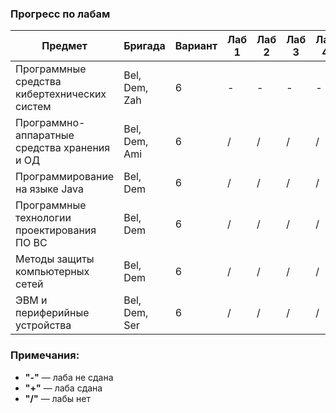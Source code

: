 ### Прогресс по лабам
| Предмет | Бригада | Вариант | Лаб 1 | Лаб 2 | Лаб 3 | Лаб 4 | Лаб 5 | Лаб 6 | Лаб 7 | Лаб 8 | Лаб 9 | Лаб 10 | Лаб 11 | Лаб 12 |
|---------|---------|---------|-------|-------|-------|-------|-------|-------|-------|-------|-------|--------|--------|--------|
| Программные средства кибертехнических систем | Bel, Dem, Zah | 6 | - | - | - | - | - | - | - | - | / | / | / | / |
| Программно-аппаратные средства хранения и ОД | Bel, Dem, Ami | 6 | / | / | / | / | / | / | / | / | / | / | / | / |
| Программирование на языке Java 	       | Bel, Dem      | 6 | / | / | / | / | / | / | / | / | / | / | / | / |
| Программные технологии проектирования ПО ВС  | Bel, Dem      | 6 | / | / | / | / | / | / | / | / | / | / | / | / |
| Методы защиты компьютерных сетей             | Bel, Dem      | 6 | / | / | / | / | / | / | / | / | / | / | / | / |
| ЭВМ и периферийные устройства                | Bel, Dem, Ser | 6 | / | / | / | / | / | / | / | / | / | / | / | / |

### Примечания:
- **"-"** — лаба не сдана  
- **"+"** — лаба сдана  
- **"/"** — лабы нет  
